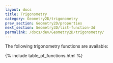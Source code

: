 ```yaml
---
layout: docs
title: Trigonometry
category: Geometry2D/trigonometry
prev_section: Geometry2D/properties
next_section: Geometry3D/list-function-3d
permalink: /docs/dev/Geometry2D/trigonometry/
---
```


The following trigonometry functions are available:

{% include table_of_functions.html %}
